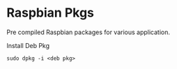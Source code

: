 # Raspbian Pkgs
Pre compiled Raspbian packages for various application.

Install Deb Pkg<br />

```sudo dpkg -i <deb pkg>```
